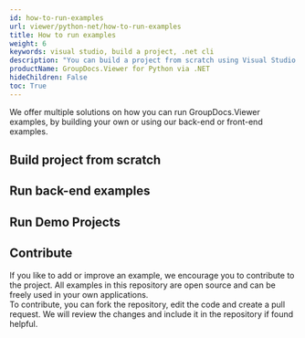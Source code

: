 ```yaml
---
id: how-to-run-examples
url: viewer/python-net/how-to-run-examples
title: How to run examples
weight: 6
keywords: visual studio, build a project, .net cli
description: "You can build a project from scratch using Visual Studio .NET CLI. We will step you through both cases."
productName: GroupDocs.Viewer for Python via .NET
hideChildren: False
toc: True
---
```


We offer multiple solutions on how you can run GroupDocs.Viewer examples, by building your own or using our back-end or front-end examples.

## Build project from scratch

<!-- TODO python installation -->

## Run back-end examples

<!--  TODO python project run as backend -->

## Run Demo Projects

<!--  TODO python Run Demo Projects -->


## Contribute

If you like to add or improve an example, we encourage you to contribute to the project. All examples in this repository are open source and can be freely used in your own applications.  
To contribute, you can fork the repository, edit the code and create a pull request. We will review the changes and include it in the repository if found helpful.
